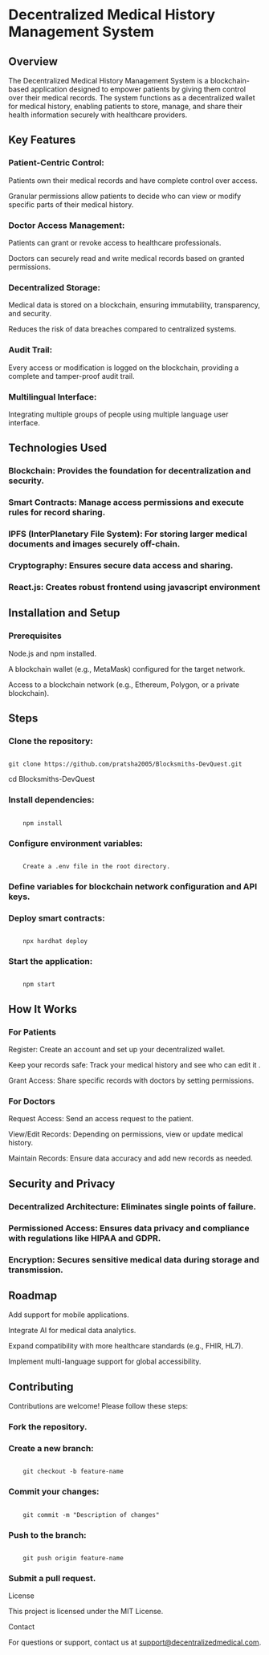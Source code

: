 # Decentralized Medical History Management System

## Overview

The Decentralized Medical History Management System is a blockchain-based application designed to empower patients by giving them control over their medical records. The system functions as a decentralized wallet for medical history, enabling patients to store, manage, and share their health information securely with healthcare providers.

## Key Features

### Patient-Centric Control:

Patients own their medical records and have complete control over access.

Granular permissions allow patients to decide who can view or modify specific parts of their medical history.

### Doctor Access Management:

Patients can grant or revoke access to healthcare professionals.

Doctors can securely read and write medical records based on granted permissions.

### Decentralized Storage:

Medical data is stored on a blockchain, ensuring immutability, transparency, and security.

Reduces the risk of data breaches compared to centralized systems.

### Audit Trail:

Every access or modification is logged on the blockchain, providing a complete and tamper-proof audit trail.

### Multilingual Interface:

Integrating multiple groups of people using multiple language user interface.

## Technologies Used

### Blockchain: Provides the foundation for decentralization and security.

### Smart Contracts: Manage access permissions and execute rules for record sharing.

### IPFS (InterPlanetary File System): For storing larger medical documents and images securely off-chain.

### Cryptography: Ensures secure data access and sharing.

### React.js: Creates robust frontend using javascript environment

## Installation and Setup

### Prerequisites

Node.js and npm installed.

A blockchain wallet (e.g., MetaMask) configured for the target network.

Access to a blockchain network (e.g., Ethereum, Polygon, or a private blockchain).

## Steps

### Clone the repository:

##
    git clone https://github.com/pratsha2005/Blocksmiths-DevQuest.git
cd Blocksmiths-DevQuest

### Install dependencies:

##
        npm install

### Configure environment variables:

##
        Create a .env file in the root directory.

### Define variables for blockchain network configuration and API keys.

### Deploy smart contracts:

##
        npx hardhat deploy

### Start the application:

##
        npm start

## How It Works

### For Patients

Register: Create an account and set up your decentralized wallet.

Keep your records safe: Track your medical history and see who can edit it .

Grant Access: Share specific records with doctors by setting permissions.

### For Doctors

Request Access: Send an access request to the patient.

View/Edit Records: Depending on permissions, view or update medical history.

Maintain Records: Ensure data accuracy and add new records as needed.

## Security and Privacy

### Decentralized Architecture: Eliminates single points of failure.

### Permissioned Access: Ensures data privacy and compliance with regulations like HIPAA and GDPR.

### Encryption: Secures sensitive medical data during storage and transmission.

## Roadmap

Add support for mobile applications.

Integrate AI for medical data analytics.

Expand compatibility with more healthcare standards (e.g., FHIR, HL7).

Implement multi-language support for global accessibility.

## Contributing

Contributions are welcome! Please follow these steps:

### Fork the repository.

### Create a new branch:

##
        git checkout -b feature-name

### Commit your changes:

##
        git commit -m "Description of changes"

### Push to the branch:

##
        git push origin feature-name

### Submit a pull request.

License

This project is licensed under the MIT License.

Contact

For questions or support, contact us at support@decentralizedmedical.com.

